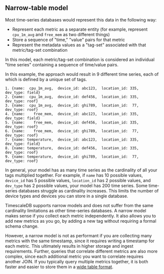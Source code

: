 ## Narrow-table model

Most time-series databases would represent this data in the following way:
- Represent each metric as a separate entity (for example, represent `cpu_1m_avg`
  and `free_mem` as two different things)
- Store a sequence of "time," "value" pairs for that metric
- Represent the metadata values as a "tag-set" associated with that
metric/tag-set combination

In this model, each metric/tag-set combination is considered an individual
"time series" containing a sequence of time/value pairs.

In this example, the approach would result in 9 different time
series, each of which is defined by a unique set of tags.
```
1. {name:  cpu_1m_avg,  device_id: abc123,  location_id: 335,  dev_type: field}
2. {name:  cpu_1m_avg,  device_id: def456,  location_id: 335,  dev_type: roof}
3. {name:  cpu_1m_avg,  device_id: ghi789,  location_id:  77,  dev_type: roof}
4. {name:    free_mem,  device_id: abc123,  location_id: 335,  dev_type: field}
5. {name:    free_mem,  device_id: def456,  location_id: 335,  dev_type: roof}
6. {name:    free_mem,  device_id: ghi789,  location_id:  77,  dev_type: roof}
7. {name: temperature,  device_id: abc123,  location_id: 335,  dev_type: field}
8. {name: temperature,  device_id: def456,  location_id: 335,  dev_type: roof}
9. {name: temperature,  device_id: ghi789,  location_id:  77,  dev_type: roof}
```

In general, your model has as many time series as the cardinality of all your
tags multiplied together. For example, if `name` has 10 possible values,
`device_id` has 5 possible values, `location_id` has 2 possible values, and
`dev_type` has 2 possible values, your model has 200 time series. Some
time-series databases struggle as cardinality increases. This limits the number
of device types and devices you can store in a single database.

TimescaleDB supports narrow models and does not suffer from the same cardinality
limitations as other time-series databases. A narrow model makes sense if you
collect each metric independently. It also allows you to add new metrics as you go, by
adding a new tag without requiring a formal schema change.

However, a narrow model is not as performant if you are collecting many metrics
with the same timestamp, since it requires writing a timestamp for each metric.
This ultimately results in higher storage and ingest requirements. Further,
queries that correlate different metrics are also more complex, since each
additional metric you want to correlate requires another JOIN. If you typically
query multiple metrics together, it is both faster and easier to store them in a
[wide table format][wide-table-format].

[wide-table-format]: /overview/data-model-flexibility/wide-data-model/
